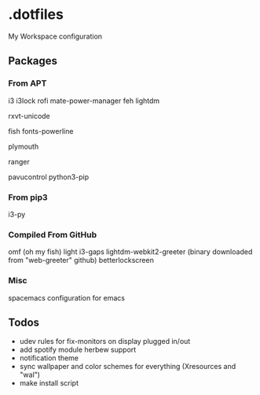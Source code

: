 # .dotfiles
My Workspace configuration

## Packages

### From APT
i3
i3lock
rofi
mate-power-manager
feh
lightdm

rxvt-unicode

fish
fonts-powerline

plymouth

ranger

pavucontrol
python3-pip


### From pip3
i3-py


### Compiled From GitHub
omf (oh my fish)
light
i3-gaps
lightdm-webkit2-greeter (binary downloaded from "web-greeter" github)
betterlockscreen

### Misc
spacemacs configuration for emacs

## Todos

- udev rules for fix-monitors on display plugged in/out
- add spotify module herbew support
- notification theme
- sync wallpaper and color schemes for everything (Xresources and "wal")
- make install script

